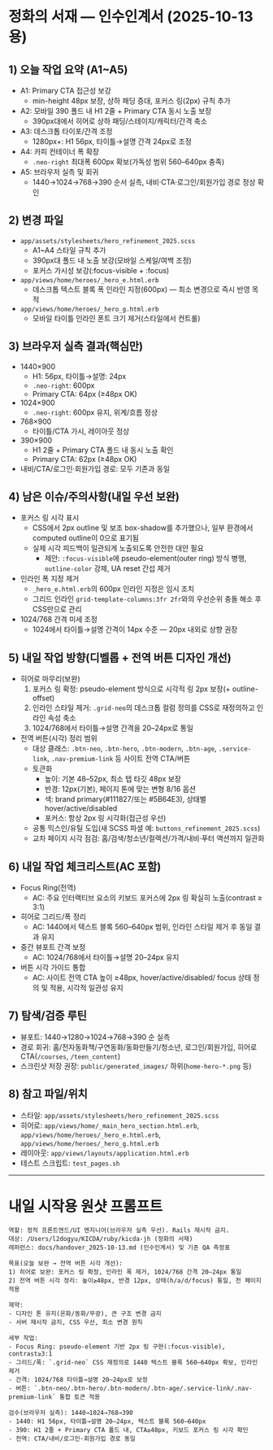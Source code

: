 # 정화의 서재 — 인수인계서 (2025-10-13용)

## 1) 오늘 작업 요약 (A1~A5)
- A1: Primary CTA 접근성 보강
  - min-height 48px 보장, 상하 패딩 증대, 포커스 링(2px) 규칙 추가
- A2: 모바일 390 폴드 내 H1 2줄 + Primary CTA 동시 노출 보장
  - 390px대에서 히어로 상하 패딩/스테이지/캐릭터/간격 축소
- A3: 데스크톱 타이포/간격 조정
  - 1280px+: H1 56px, 타이틀→설명 간격 24px로 조정
- A4: 카피 컨테이너 폭 확장
  - `.neo-right` 최대폭 600px 확보(가독성 범위 560–640px 충족)
- A5: 브라우저 실측 및 회귀
  - 1440→1024→768→390 순서 실측, 내비·CTA·로그인/회원가입 경로 정상 확인

## 2) 변경 파일
- `app/assets/stylesheets/hero_refinement_2025.scss`
  - A1~A4 스타일 규칙 추가
  - 390px대 폴드 내 노출 보강(모바일 스케일/여백 조정)
  - 포커스 가시성 보강(:focus-visible + :focus)
- `app/views/home/heroes/_hero_e.html.erb`
  - 데스크톱 텍스트 블록 폭 인라인 지정(600px) — 최소 변경으로 즉시 반영 목적
- `app/views/home/heroes/_hero_g.html.erb`
  - 모바일 타이틀 인라인 폰트 크기 제거(스타일에서 컨트롤)

## 3) 브라우저 실측 결과(핵심만)
- 1440×900
  - H1: 56px, 타이틀→설명: 24px
  - `.neo-right`: 600px
  - Primary CTA: 64px (≥48px OK)
- 1024×900
  - `.neo-right`: 600px 유지, 위계/흐름 정상
- 768×900
  - 타이틀/CTA 가시, 레이아웃 정상
- 390×900
  - H1 2줄 + Primary CTA 폴드 내 동시 노출 확인
  - Primary CTA: 62px (≥48px OK)
- 내비/CTA/로그인·회원가입 경로: 모두 기존과 동일

## 4) 남은 이슈/주의사항(내일 우선 보완)
- 포커스 링 시각 표시
  - CSS에서 2px outline 및 보조 box-shadow를 추가했으나, 일부 환경에서 computed outline이 0으로 표기됨
  - 실제 시각 피드백이 일관되게 노출되도록 안전한 대안 필요
    - 제안: `:focus-visible`에 pseudo-element(outer ring) 방식 병행, `outline-color` 강제, UA reset 간섭 제거
- 인라인 폭 지정 제거
  - `_hero_e.html.erb`의 600px 인라인 지정은 임시 조치
  - 그리드 인라인 `grid-template-columns:3fr 2fr`와의 우선순위 충돌 해소 후 CSS만으로 관리
- 1024/768 간격 미세 조정
  - 1024에서 타이틀→설명 간격이 14px 수준 — 20px 내외로 상향 권장

## 5) 내일 작업 방향(디벨롭 + 전역 버튼 디자인 개선)
- 히어로 마무리(보완)
  1) 포커스 링 확정: pseudo-element 방식으로 시각적 링 2px 보장(+ outline-offset)
  2) 인라인 스타일 제거: `.grid-neo`의 데스크톱 컬럼 정의를 CSS로 재정의하고 인라인 속성 축소
  3) 1024/768에서 타이틀→설명 간격을 20–24px로 통일
- 전역 버튼(시각) 정리 범위
  - 대상 클래스: `.btn-neo`, `.btn-hero`, `.btn-modern`, `.btn-age`, `.service-link`, `.nav-premium-link` 등 사이트 전역 CTA/버튼
  - 토큰화
    - 높이: 기본 48–52px, 최소 탭 타깃 48px 보장
    - 반경: 12px(기본), 페이지 톤에 맞는 변형 8/16 옵션
    - 색: brand primary(#111827/또는 #5B64E3), 상태별 hover/active/disabled
    - 포커스: 항상 2px 링 시각화(접근성 우선)
  - 공통 믹스인/유틸 도입(새 SCSS 파셜 예: `buttons_refinement_2025.scss`)
  - 교차 페이지 시각 점검: 홈/검색/청소년/컬렉션/가격/내비·푸터 액션까지 일관화

## 6) 내일 작업 체크리스트(AC 포함)
- Focus Ring(전역)
  - AC: 주요 인터랙티브 요소의 키보드 포커스에 2px 링 확실히 노출(contrast ≥ 3:1)
- 히어로 그리드/폭 정리
  - AC: 1440에서 텍스트 블록 560–640px 범위, 인라인 스타일 제거 후 동일 결과 유지
- 중간 뷰포트 간격 보정
  - AC: 1024/768에서 타이틀→설명 20–24px 유지
- 버튼 시각 가이드 통합
  - AC: 사이트 전역 CTA 높이 ≥48px, hover/active/disabled/ focus 상태 정의 및 적용, 시각적 일관성 유지

## 7) 탐색/검증 루틴
- 뷰포트: 1440→1280→1024→768→390 순 실측
- 경로 회귀: 홈/전자동화책/구연동화/동화만들기/청소년, 로그인/회원가입, 히어로 CTA(`/courses`, `/teen_content`)
- 스크린샷 저장 권장: `public/generated_images/` 하위(`home-hero-*.png` 등)

## 8) 참고 파일/위치
- 스타일: `app/assets/stylesheets/hero_refinement_2025.scss`
- 히어로: `app/views/home/_main_hero_section.html.erb`, `app/views/home/heroes/_hero_e.html.erb`, `app/views/home/heroes/_hero_g.html.erb`
- 레이아웃: `app/views/layouts/application.html.erb`
- 테스트 스크립트: `test_pages.sh`

---

# 내일 시작용 원샷 프롬프트
```
역할: 정적 프론트엔드/UI 엔지니어(브라우저 실측 우선). Rails 재시작 금지.
대상: /Users/l2dogyu/KICDA/ruby/kicda-jh (정화의 서재)
레퍼런스: docs/handover_2025-10-13.md (인수인계서) 및 기존 QA 측정표

목표(오늘 보완 → 전역 버튼 시각 개선):
1) 히어로 보완: 포커스 링 확정, 인라인 폭 제거, 1024/768 간격 20–24px 통일
2) 전역 버튼 시각 정리: 높이≥48px, 반경 12px, 상태(h/a/d/focus) 통일, 전 페이지 적용

제약:
- 디자인 톤 유지(온화/동화/무광), 큰 구조 변경 금지
- 서버 재시작 금지, CSS 우선, 최소 변경 원칙

세부 작업:
- Focus Ring: pseudo-element 기반 2px 링 구현(:focus-visible), contrast≥3:1
- 그리드/폭: `.grid-neo` CSS 재정의로 1440 텍스트 블록 560–640px 확보, 인라인 제거
- 간격: 1024/768 타이틀→설명 20–24px로 보정
- 버튼: `.btn-neo/.btn-hero/.btn-modern/.btn-age/.service-link/.nav-premium-link` 통합 토큰 적용

검수(브라우저 실측): 1440→1024→768→390
- 1440: H1 56px, 타이틀→설명 20–24px, 텍스트 블록 560–640px
- 390: H1 2줄 + Primary CTA 폴드 내, CTA≥48px, 키보드 포커스 링 시각 확인
- 전역: CTA/내비/로그인·회원가입 경로 동일
```
